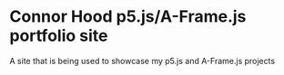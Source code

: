 # Connor Hood p5.js/A-Frame.js portfolio site
A site that is being used to showcase my p5.js and A-Frame.js projects
